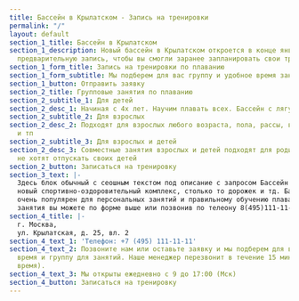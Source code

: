 ```yaml
---
title: Бассейн в Крылатском - Запись на тренировки
permalink: "/"
layout: default
section_1_title: Бассейн в Крылатском
section_1_description: Новый бассейн в Крылатском откроется в конце января. Мы начали
  предварительную запись, чтобы вы смогли заранее запланировать свои тренировки.
section_1_form_title: Запись на тренировки по плаванию
section_1_form_subtitle: Мы подберем для вас группу и удобное время занятий
section_1_button: Отправить заявку
section_2_title: Групповые занятия по плаванию
section_2_subtitle_1: Для детей
section_2_desc_1: Начиная с 4х лет. Научим плавать всех. Бассейн с лягушатником.
section_2_subtitle_2: Для взрослых
section_2_desc_2: Подходят для взрослых любого возраста, пола, рассы, вероисповедания
  и тп
section_2_subtitle_3: Для взрослых и детей
section_2_desc_3: Совместные занятия взрослых и детей подходят для родителей, которые
  не хотят отпускать своих детей
section_2_button: Записаться на тренировку
section_3_text: |-
  Здесь блок обычный с сеошным текстом под описание с запросом Бассейн в крылатском, это
  новый спортивно-оздоровительный комплекс, столько то дорожек и тд. Бассейн крылатское
  очень популярен для персональных занятий и правильному обучению плавания. Записаться на
  занятия вы можете по форме выше или позвонив по телеону 8(495)111-11- 11
section_4_title: |-
  г. Москва,
  ул. Крылатская, д. 25, вл. 2
section_4_text_1: 'Телефон: +7 (495) 111-11-11'
section_4_text_2: Позвоните нам или оставьте заявку и мы подберем для вас удобное
  время и группу для занятий. Наше менеджер перезвонит в течение 15 минут (в рабочее
  время).
section_4_text_3: Мы открыты ежедневно с 9 до 17:00 (Мск)
section_4_button: Записаться на тренировку
---
```


